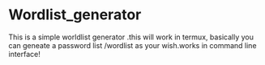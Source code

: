 # Wordlist_generator
This is a simple worldlist generator .this will work in termux, basically you can geneate a password list /wordlist as your wish.works in command line interface!
